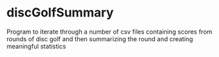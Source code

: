 # discGolfSummary
Program to iterate through a number of csv files containing scores from rounds of disc golf and then summarizing the round and creating meaningful statistics
